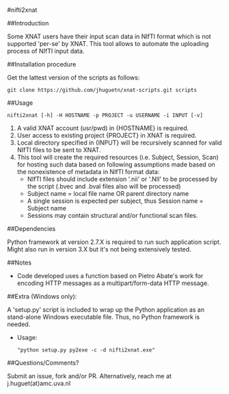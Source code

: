 #nifti2xnat

##Introduction 

Some XNAT users have their input scan data in NIfTI format which is not supported 'per-se' by XNAT. This tool allows to automate the uploading process of NIfTI input data. 

##Installation procedure

Get the lattest version of the scripts as follows: 
  ```
  git clone https://github.com/jhuguetn/xnat-scripts.git scripts
  ```

##Usage
```
nifti2xnat [-h] -H HOSTNAME -p PROJECT -u USERNAME -i INPUT [-v]
```

1. A valid XNAT account (usr/pwd) in {HOSTNAME} is required.
2. User access to existing project {PROJECT} in XNAT is required.
3. Local directory specified in {INPUT} will be recursively scanned for valid NIfTI files to be sent to XNAT. 
4. This tool will create the required resources (i.e. Subject, Session, Scan) for hosting such data based on following assumptions made based on the nonexistence of metadata in NIfTI format data:
	* NIfTI files should include extension '.nii' or '.NII' to be processed by the script (.bvec and .bval files also will be processed)
	* Subject name = local file name OR parent directory name
	* A single session is expected per subject, thus Session name = Subject name
	* Sessions may contain structural and/or functional scan files.

	
##Dependencies

Python framework at version 2.7.X is required to run such application script. Might also run in version 3.X but it's not being extensively tested.

##Notes

* Code developed uses a function based on Pietro Abate's work for encoding HTTP messages as a multipart/form-data HTTP message.

##Extra (Windows only): 

A 'setup.py' script is included to wrap up the Python application as an stand-alone Windows executable file. Thus, no Python framework is needed. 
* Usage: 
  ```
  "python setup.py py2exe -c -d nifti2xnat.exe"
  ```

##Questions/Comments?

Submit an issue, fork and/or PR. Alternatively, reach me at j.huguet(at)amc.uva.nl
